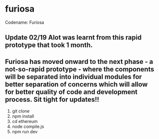 # furiosa
Codename: Furiosa

## Update 02/19 Alot was learnt from this rapid prototype that took 1 month.

## Furiosa has moved onward to the next phase - a not-so-rapid prototype - where the components will be separated into individual modules for better separation of concerns which will allow for better quality of code and development process. Sit tight for updates!!

1) git clone
2) npm install
3) cd ethereum
4) node compile.js
5) npm run dev
